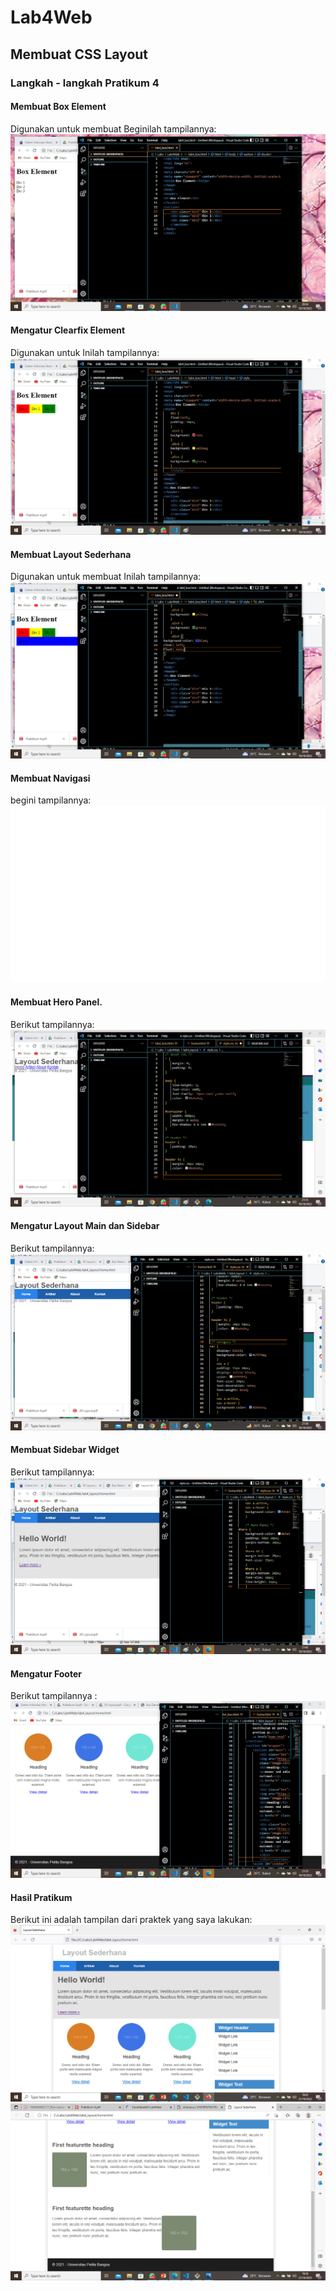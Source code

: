 # Lab4Web
## Membuat CSS Layout
### Langkah - langkah Pratikum 4

#### Membuat Box Element
Digunakan untuk membuat  Beginilah tampilannya:
![gambar1](screenshot/ss1.png)

#### Mengatur Clearfix Element
Digunakan untuk  Inilah tampilannya:
![gambar2](screenshot/ss2.png)

#### Membuat Layout Sederhana
Digunakan untuk membuat  Inilah tampilannya:
![gambar3](screenshot/ss3.png)

#### Membuat Navigasi
 begini tampilannya:
![gambar4](screenshot/ss4.png)

#### Membuat Hero Panel.
 Berikut tampilannya:
![gambar5](screenshot/ss5.png)

#### Mengatur Layout Main dan Sidebar
 Berikut tampilannya:
![gambar6](screenshot/ss6.png)

#### Membuat Sidebar Widget
 Berikut tampilannya:
![gambar7](screenshot/ss7.png)

#### Mengatur Footer
 Berikut tampilannya :
![gambar8](screenshot/ss8.png)

#### Hasil Pratikum 
Berikut ini adalah tampilan dari praktek yang saya lakukan:
![gambarhsl1](screenshot/hsl1.png)
![gambarhsl2](screenshot/hsl2.png)